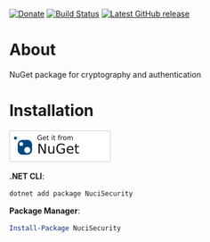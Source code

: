 [![Donate](https://img.shields.io/badge/-%E2%99%A5%20Donate-%23ff69b4)](https://hmlendea.go.ro/fund.html) [![Build Status](https://github.com/hmlendea/nucisecurity/actions/workflows/dotnet.yml/badge.svg)](https://github.com/hmlendea/nucisecurity/actions/workflows/dotnet.yml) [![Latest GitHub release](https://img.shields.io/github/v/release/hmlendea/nucisecurity)](https://github.com/hmlendea/nucisecurity/releases/latest)

# About

NuGet package for cryptography and authentication

# Installation

[![Get it from NuGet](https://raw.githubusercontent.com/hmlendea/readme-assets/master/badges/stores/nuget.png)](https://nuget.org/packages/NuciSecurity)

**.NET CLI**:
```bash
dotnet add package NuciSecurity
```

**Package Manager**:
```powershell
Install-Package NuciSecurity
```
